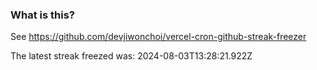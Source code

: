 
### What is this?

See https://github.com/devjiwonchoi/vercel-cron-github-streak-freezer

The latest streak freezed was: 2024-08-03T13:28:21.922Z
